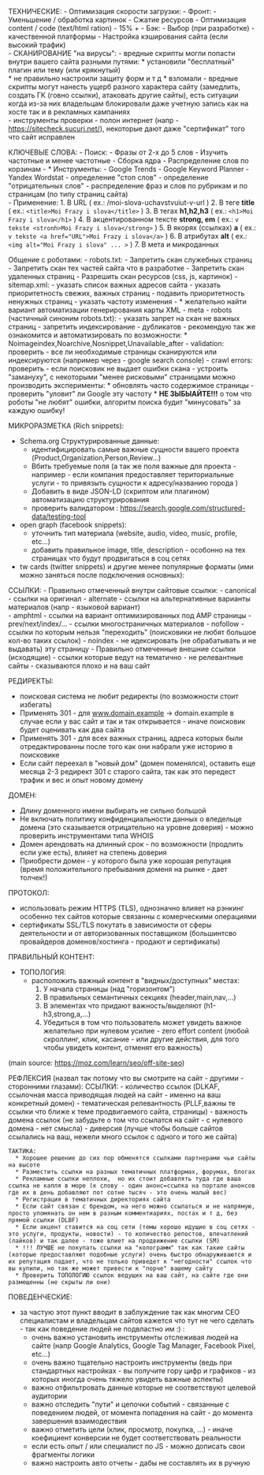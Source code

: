 ТЕХНИЧЕСКИЕ:
    - Оптимизация скорости загрузки:
      - Фронт:
        - Уменьшение / обработка картинок
        - Сжатие ресурсов
        - Оптимизация content / code (text/html ration) - 15% +
      - Бэк:
        - Выбор (при разработке) - качественной платформы
        - Настройка кэширования сайта (если высокий трафик)  
    - СКАНИРОВАНИЕ "на вирусы":
      - вредные скрипты могли попасти внутри вашего сайта разными путями:
        * установили "бесплатный" плагин или тему (или крякнутый)  
        * не правильно настроили защиту форм и т д
        * взломали
      - вредные скрипты могут нанесть ущерб разного характера сайту (замедлить, создать ГК (говно ссылки), атаковать другие сайты), есть ситуации когда из-за них владельцам блокировали даже учетную запись как на хосте так и в рекламных кампаниях  
      - инструменты проверки - полон интернет (напр - https://sitecheck.sucuri.net/), некоторые дают даже "сертификат" того что сайт исправлен
     
       
КЛЮЧЕВЫЕ СЛОВА:
    - Поиск:
      - Фразы от 2-х до 5 слов
      - Изучить частотные и менее частотные
      - Сборка ядра
      - Распределение слов по корзинам
      - * Инструменты:
        - Google Trends
        - Google Keyword Planner
        - Yandex Wordstat
      - определение "стоп слов" 
      - определение "отрицательных слов"
      - распределение фраз и слов по рубрикам и по страницам (по типу страниц сайта)   
    - Применение:
      1. В URL ( ex.: /moi-slova-uchavstvuiut-v-url ) 
      2. В теге **title** ( ex.: ```<title>Moi Frazy i slova</title>``` )
      3. В тегах **h1,h2,h3** ( ex.: ```<h1>Moi Frazy i slova</h1>``` )
      4. В акцентированном тексте **strong, em** ( ex.: ```v tekste <stronh>Moi Frazy i slova</strong>``` )
      5. В якорях (ссылках)  **a** ( ex.: ```v tekste <a href="URL">Moi Frazy i slova</a>``` )
      6. В атрибутах **alt** ( ex.: ```<img alt="Moi Frazy i slova" ... >``` )
      7. В мета и микроданных 

Общение с роботами:
    - robots.txt:
      - Запретить скан служебных страниц
      - Запретить скан тех частей сайта что в разработке
      - Запретить скан удаленных страниц
      - Разрешить скан ресурсов (css, js, картинок)
    - sitemap.xml:
      - указать список важных адресов сайта
      - указать приоритетность свежих, важных страниц 
      - подавить приоритетность ненужных страниц
      - указать частоту изменения
      - * желательно найти вариант автоматизации генерирования карты XML
    - meta - robots (частичный синоним robots.txt):
      - указать запрет на скан не важных страниц
      - запретить индексирование - дубликатов
      - рекомендую так же ознакомится и автоматизировать по возможности:
        * Noimageindex,Noarchive,Nosnippet,Unavailable_after
    - validation:  проверить - все ли необходимые страницы сканируются или индексируются (например через - google search console)
    - crawl errors: проверить - если поисковик не выдает ошибки скана
    - устроить "замануху", с некоторыми "менее рисковыми" страницами можно производить эксперименты:
      * обновлять часто содержимое страницы - проверить "уловит" ли Google эту частоту
    * **НЕ ЗЫБЫАЙТЕ!!!** о том что роботы "не любят" ошибки, алгоритм поиска будит "минусовать" за каждую ошибку!

МИКРОРАЗМЕТКА (Rich snippets):
  - Schema.org Структурированные данные:
    - идентифицировать самые важные сущности вашего проекта (Product,Organization,Person,Review...)
    - Вбить требуемые поля (а так же поля важные для проекта - например - если компания предоставляет териториальные услуги - то привязыть сущности к адресу/названию города )
    - Добавить в виде JSON-LD (скриптом или плагином) автоматизацию структурирования
    - проверить валидатором : https://search.google.com/structured-data/testing-tool
  - open graph (facebook snippets):
    - уточнить тип материала (website, audio, video, music, profile, etc...)
    - добавить правильное image, title, description - особонно на тех страницах что будут продвигаться в соц сетях
  - tw cards (twitter snippets) и другие менее популярные форматы (ими можно заняться после подключения основных):
     
ССЫЛКИ:
    - Правильно отмеченный внутри сайтовые ссылки:
      - canonical - ссылки на оригинал
      - alternate - ссылки на альтернативные варианты материалов (напр - языковой вариант)     
      - amphtml - ссылки на вариант оптимизированных под AMP страницы
      - prev/next/index/... - ссылки многостраничных материалов
      - nofollow - ссылки по которым нельзя "переходить" (поисковики не любят большое кол-во таких ссылок)
      - noindex - не идексировать (не обрабатывать и не выдавать) эту страницу
    - Правильно отмеченные внешние ссылки (исходящие) - ссылки которые ведут на  тематично - не релевантные сайты - сказываются плохо и на ваш сайт
    

РЕДИРЕКТЫ:
  - поисковая система не любит редиректы (по возможности стоит избегать)
  - Применять 301 - для www.domain.example -> domain.example в случае если у вас сайт и так и так открывается - иначе поисковик будет оценивать как два сайта
  - Применять 301 - для всех важных страниц, адреса которых были отредактированны после того как они набрали уже историю в поисковике
  - Если сайт переехал в "новый дом" (домен поменялся), оставить еще месяца 2-3 редирект 301 с старого сайта, так как это передест трафик и вес и опыт новому домену


ДОМЕН:
  - Длину доменного имени выбирать не сильно большой
  - Не включать политику конфиденциальности данных о вледельце домена (это сказывается отрицательно на уровне доверия) - можно проверить инструментами типа WHOIS
  - Домен арендовать на длинный срок - по возможности (продлить если уже есть), влияет на степень доверия
  - Приобрести домен - у которого была уже хорошая репутация (время положительного пребывания доменя на рынке - дает толчек!)

ПРОТОКОЛ:
  - использовать режим HTTPS (TLS), однозначно влияет на рэнкинг особенно тех сайтов которые связанны с комерческими операциями
  - сертификаты SSL/TLS покутать в зависимости от сферы деятельности и от авторизованных поставщиком (большинтсво провайдеров доменов/хостинга - продают и сертификаты)


ПРАВИЛЬНЫЙ КОНТЕНТ:
  - ТОПОЛОГИЯ:
    * расположить важный контент в "видных/доступных" местах:
      1. У начала страницы (над "горизонтом")
      2. В правильных семантичных секциях (header,main,nav,...) 
      3. В элементах что придают важность/выделяют (h1-h3,strong,a,...)
      4. Убедиться в том что пользователь может увидеть важное желательно при нулевом усилие - zero effort content (любой скроллинг, клик, касание - или другие действия, для того чтобы увидеть контент, отменят его важность) 
 

(main source: https://moz.com/learn/seo/off-site-seo)

РЕФЛЕКСИЯ (назвал так потому что вы смотрите на сайт - другими - сторонними глазами):
   ССЫЛКИ:
    - количество ссылок (DLKAF, ссылочная масса приводящая людей на сайт - именно на ваш конкретный домен)
    - тематическая релевантность (PLLF,важны те ссылки что ближе к теме продвигаемого сайта, страницы)
    - важность домена ссылок (не забудьте о том что ссылатся на сайт - с нулевого домена - нет смысла)
    - диверсия (лучше чтобы больше сайтов ссылались на ваш, нежели много ссылок с одного и того же сайта)
     
    ТАКТИКА:
      * Хорошее решение до сих пор обменятся ссылками партнерами чьи сайты на высоте
      * Разместить ссылки на разных тематичных платформах, форумах, блогах
      * Рекламные ссылки неплохи,  но их стоит добавлять туда где ваша ссылка не капля в море (к слову - один анонс=ссылка на портале анонсов где их в день добавляют пот сотне тысяч - это очень малый вес)
      * Регистрация в тематичных директориях сайта
      * Если сайт связан с брендом, на него можно ссылаться и не напрямую, просто упомянать он нем в разным комментиариях, постах и т д, без прямой ссылки (DLBF)
      * Если акцент ставится на соц сети (темы хорошо идущие в соц сетях - это услуги, продукты, новости) - то количество репостов, впечатлений (лайков) и так далее - тоже влиет на продвижение ссылки (SM)
      * !!! ЛУЧШЕ не покупать ссылки на "колограмм" так как такие сайты (которые предоставляют подобные услуги) очень быстро обнаруживаются и их репутация падает, что не только приведет к "негодности" ссылок что вы купили, но так же может привести к "порче" вашему сайту
      * Проверить ТОПОЛОГИЮ ссылок ведущих на ваш сайт, на сайте где они размещенны (не скрыты ли они)

ПОВЕДЕНЧЕСКИЕ:
  * за частую этот пункт вводит в заблуждение так как многим СЕО специалистам и владельцам сайтов кажется что тут не чего сделать - так как поведение людей не подвластно им :) :
    - очень важно установить инструменты отслеживая людей на сайте (напр Google Analytics, Google Tag Manager, Facebook Pixel, etc...) 
    - очень важно тщательно настроить инструменты (ведь при стандартных настройках - вы получите гору цифр и графиков - из которых иногда очень тяжело увидеть важные аспекты)
    - важно отфильтровать данные которые не соответствуют целевой аудитории
    - важно отследить "пути" и цепочки событий - связанные с поведением людей, от момента попадения на сайт - до момента завершения взаимодествия
    - важно отметить цели (клик, просмотр, покупка, ...) - иначе коефициент конверсии не будет соответствовать реальности
    - если есть опыт / или специалист по JS - можно дописать свои фрагменты логики
    - важно настроить авто отчеты - дабы не составлять их в ручную
